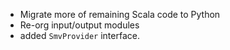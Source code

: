 * Migrate more of remaining Scala code to Python
* Re-org input/output modules
* added `SmvProvider` interface.
